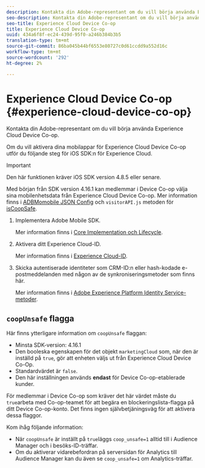 ```yaml
---
description: Kontakta din Adobe-representant om du vill börja använda Experience Cloud Device Co-op.
seo-description: Kontakta din Adobe-representant om du vill börja använda Experience Cloud Device Co-op.
seo-title: Experience Cloud Device Co-op
title: Experience Cloud Device Co-op
uuid: 434a6f8f-ec24-439d-95f0-a246b384b3b5
translation-type: tm+mt
source-git-commit: 86ba045b44bf6553e80727c0d61ccdd9a552d16c
workflow-type: tm+mt
source-wordcount: '292'
ht-degree: 2%

---
```



# Experience Cloud Device Co-op {#experience-cloud-device-co-op}

Kontakta din Adobe-representant om du vill börja använda Experience Cloud Device Co-op.

Om du vill aktivera dina mobilappar för Experience Cloud Device Co-op utför du följande steg för iOS SDK:n för Experience Cloud.

>[!IMPORTANT]
>
>Den här funktionen kräver iOS SDK version 4.8.5 eller senare.

Med början från SDK version 4.16.1 kan medlemmar i Device Co-op välja sina mobilenhetsdata från Experience Cloud Device Co-op. Mer information finns i [ADBMomobile JSON Config](/help/ios/configuration/json-config/json-config.md) och `visitorAPI.js` metoden för [isCoopSafe](https://docs.adobe.com/content/help/en/id-service/using/id-service-api/configurations/coopsafe.html).

1. Implementera Adobe Mobile SDK.

   Mer information finns i [Core Implementation och Lifecycle](/help/ios/getting-started/dev-qs.md).
1. Aktivera ditt Experience Cloud-ID.

   Mer information finns i [Experience Cloud-ID](/help/ios/marketing-cloud/mcvid.md).
1. Skicka autentiserade identiteter som CRM-ID:n eller hash-kodade e-postmeddelanden med någon av de synkroniseringsmetoder som finns här.

   Mer information finns i [Adobe Experience Platform Identity Service-metoder](/help/ios/marketing-cloud/mc-methods.md).

## `coopUnsafe` flagga

Här finns ytterligare information om `coopUnsafe` flaggan:

* Minsta SDK-version: 4.16.1
* Den booleska egenskapen för det objekt `marketingCloud` som, när den är inställd på `true`, gör att enheten väljs ut från Experience Cloud Device Co-Op.
* Standardvärdet är `false`.
* Den här inställningen används **endast** för Device Co-op-etablerade kunder.

För medlemmar i Device Co-op som kräver det här värdet måste du `true`arbeta med Co-op-teamet för att begära en blockeringslista-flagga på ditt Device Co-op-konto. Det finns ingen självbetjäningsväg för att aktivera dessa flaggor.

Kom ihåg följande information:

* När `coopUnsafe` är inställt på `true`läggs `coop_unsafe=1` alltid till i Audience Manager och i besöks-ID-träffar.
* Om du aktiverar vidarebefordran på serversidan för Analytics till Audience Manager kan du även se `coop_unsafe=1` om Analytics-träffar.


